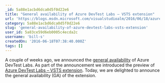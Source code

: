 ```yaml
---
_id: 5a88e1acbd6dca0d5f0d22e6
title: "General availability of Azure DevTest Labs – VSTS extension"
url: 'https://blogs.msdn.microsoft.com/visualstudioalm/2016/06/18/azure-devtest-labs-vsts-extension/'
category: 5a88e1acbd6dca0d5f0d22e6
slug: 'general-availability-of-azure-devtest-labs-vsts-extension'
user_id: 5a83ce59d6eb0005c4ecda2c
username: 'bill-s'
createdOn: '2016-06-18T07:38:40.000Z'
tags: []
---
```


A couple of weeks ago, we announced the <a href="https://blogs.msdn.microsoft.com/devtestlab/2016/05/25/announcing-general-availability-of-azure-devtest-labs/" target="_blank">general availability</a> of Azure DevTest Labs. As part of the announcement we introduced the preview of <a href="https://marketplace.visualstudio.com/items?itemName=ms-azuredevtestlabs.tasks" target="_blank">Azure DevTest Labs – VSTS extension</a>. Today, we are delighted to announce the general availability (GA) of the extension.
